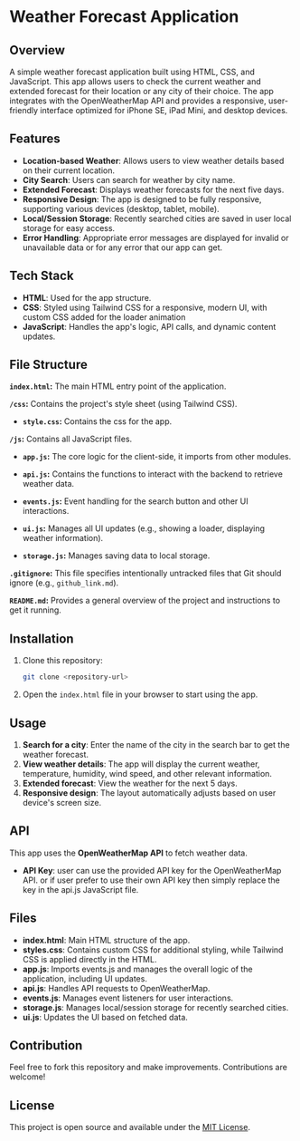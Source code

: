 
# Weather Forecast Application

## Overview

A simple weather forecast application built using HTML, CSS, and JavaScript. This app allows users to check the current weather and extended forecast for their location or any city of their choice. The app integrates with the OpenWeatherMap API and provides a responsive, user-friendly interface optimized for iPhone SE, iPad Mini, and desktop devices.

## Features

- **Location-based Weather**: Allows users to view weather details based on their current location.
- **City Search**: Users can search for weather by city name.
- **Extended Forecast**: Displays weather forecasts for the next five days.
- **Responsive Design**: The app is designed to be fully responsive, supporting various devices (desktop, tablet, mobile).
- **Local/Session Storage**: Recently searched cities are saved in user local storage for easy access.
- **Error Handling**: Appropriate error messages are displayed for invalid or unavailable data or for any error that our app can get.

## Tech Stack

- **HTML**: Used for the app structure.
- **CSS**: Styled using Tailwind CSS for a responsive, modern UI, with custom CSS added for the loader animation
- **JavaScript**: Handles the app's logic, API calls, and dynamic content updates.

## File Structure

**`index.html`:** The main HTML entry point of the application.

**`/css`:** Contains the project's style sheet (using Tailwind CSS).

- **`style.css`:** Contains the css for the app.

**`/js`:** Contains all JavaScript files.

- **`app.js`:** The core logic for the client-side, it imports from other modules.

- **`api.js`:** Contains the functions to interact with the backend to retrieve weather data.
- **`events.js`:** Event handling for the search button and other UI interactions.
- **`ui.js`:**  Manages all UI updates (e.g., showing a loader, displaying weather information).
- **`storage.js`:** Manages saving data to local storage.

**`.gitignore`:** This file specifies intentionally untracked files that Git should ignore (e.g., `github_link.md`).

**`README.md`:**  Provides a general overview of the project and instructions to get it running.

## Installation

1. Clone this repository:

    ```bash
    git clone <repository-url>
    ```

2. Open the `index.html` file in your browser to start using the app.

## Usage

1. **Search for a city**: Enter the name of the city in the search bar to get the weather forecast.
2. **View weather details**: The app will display the current weather, temperature, humidity, wind speed, and other relevant information.
3. **Extended forecast**: View the weather for the next 5 days.
4. **Responsive design**: The layout automatically adjusts based on user device's screen size.

## API

This app uses the **OpenWeatherMap API** to fetch weather data.

- **API Key**: user can use the provided API key for the OpenWeatherMap API. or if user prefer to use their own API key then simply replace the key in the api.js JavaScript file.

## Files

- **index.html**: Main HTML structure of the app.
- **styles.css**: Contains custom CSS for additional styling, while Tailwind CSS is applied directly in the HTML.
- **app.js**: Imports events.js and manages the overall logic of the application, including UI updates.
- **api.js**: Handles API requests to OpenWeatherMap.
- **events.js**: Manages event listeners for user interactions.
- **storage.js**: Manages local/session storage for recently searched cities.
- **ui.js**: Updates the UI based on fetched data.

## Contribution

Feel free to fork this repository and make improvements. Contributions are welcome!

## License

This project is open source and available under the [MIT License](LICENSE).